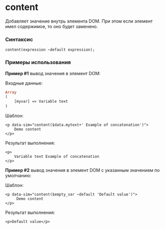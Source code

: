 # content

Добавляет значение внутрь элемента DOM. При этом если элемент имел содержимое, то оно будет заменено.

### **Синтаксис**

```text
content(expression ~default expression);
```



### Примеры использования

**Пример \#1** вывод значения в элемент DOM:

Входные данные:

```php
Array
(
    [myvar] => Variable text
)
```

Шаблон:

```markup
<p data-sim="content($data.mytext+' Example of concatenation')">
    Demo content
</p>​
```

Результат выполнения:

```markup
<p>
    Variable text Example of concatenation
</p>
```



**Пример \#2** вывод значения в элемент DOM с указанным значением по умолчанию:

Шаблон:

```markup
<p data-sim="content($empty_var ~default 'Default value')">
     Demo content
</p>​
```

Результат выполнения:

```markup
<p>Default value</p>​
```

